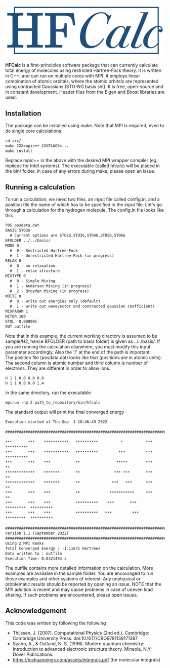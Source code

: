 <img src="docs/HFCalc.png"></img>

<b>HFCalc</b> is a first-principles software package that can currently calculate total energy of molecules using restricted Hartree-Fock theory. It is written in C++, and can run on multiple cores with MPI. It employs linear combination of atomic orbitals, where the atomic orbitals are represented using contracted Gaussians (STO-NG basis set). It is free, open-source and in constant development. Header files from the Eigen and Boost libraries are used.

## Installation

The package can be installed using make. Note that MPI is required, even to do single core calculations.
```
cd src/
make CXX=mpic++ CXXFLAGS=...
make install
```
Replace mpic++ in the above with the desired MPI wrapper compiler (eg mpiicpc for Intel systems). The executable (called hfcalc) will be placed in the bin/ folder. In case of any errors during make, please open an issue.

## Running a calculation

To run a calculation, we need two files, an input file called config.in, and a position file the name of which has to be specified in the input file. Let's go through a calculation for the hydrogen molecule. The config.in file looks like this
```
POS posdata.dat
BASIS STO3G
  # Current options are STO2G,STO3G,STO4G,STO5G,STO6G  
BFOLDER ../../basis/
MODE 0
  #  0 - Restricted Hartree-Fock
  #  1 - Unrestricted Hartree-Fock (in progress)
RELAX 0
  #  0 - no relaxation
  #  1 - relax structure
MIXTYPE 0
  #  0 - Simple Mixing
  #  1 - Anderson Mixing (in progress)
  #  2 - Broyden Mixing (in progress)
WRITE 0
  #  0 - write out energies only (default)
  #  1 - write out wavevector and contracted gaussian coefficients
MIXPARAM 1
NITER 100
ETOL  0.000001
OUT outfile
```
Note that in this example, the current working directory is assumed to be sample/H2, hence BFOLDER (path to basis folder) is given as  ../../basis/. If you are running the calculation elsewhere, you must modify this input parameter accordingly. Also the '/' at the end of the path is important. <br>
The position file (posdata.dat) looks like that (positions are in atomic units). The second column is atomic number and third column is number of electrons. They are different in order to allow ions.
```
H 1 1 0.0 0.0 0.0  
H 1 1 0.0 0.0 1.4 
```
In the same directory, run the executable
```
mpirun -np 2 path_to_repository/bin/hfcalc
```
The standard output will print the final converged energy
```
Execution started at Thu Sep  1 18:46:49 2022

###################################################################################
                                                                                   
***       ***    ***********   **********          *          ***        **********
***       ***    ***********   **********         ***         ***        **********
***       ***    ***           **                *****        ***        **        
*************    *******       **               *** ***       ***        **        
*************    *******       **              ***   ***      ***        **        
***       ***    ***           **             ***********     ***        **        
***       ***    ***           **********    ***       ***    *********  **********
***       ***    ***           **********   ***         ***   *********  **********
                                                                                   
###################################################################################
Version 1.1 (September 2022)
###################################################################################
Using 2 MPI Ranks
Total Converged Energy : -1.11671 Hartrees
Data written to : outfile
Execution Time: 0.0321404 s
```
The outfile contains more detailed information on the calculation. More examples are available in the sample folder. You are encouraged to run those examples and other systems of interest. Any unphysical or problematic results should be reported by opening an issue. NOTE that the MPI addition is recent and may cause problems in case of uneven load sharing. If such problems are encountered, please open issues.

## Acknowledgement

This code was written by following the following
 * Thijssen, J. (2007). Computational Physics (2nd ed.). Cambridge: Cambridge University Press. doi:10.1017/CBO9781139171397
 * Szabo, A., & Ostlund, N. S. (1996). Modern quantum chemistry: Introduction to advanced electronic structure theory. Mineola, N.Y: Dover Publications.
 * https://joshuagoings.com/assets/integrals.pdf (for molecular integrals)
